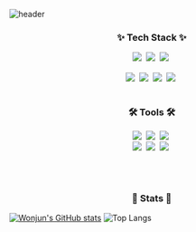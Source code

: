 <!-- Title -->
![header](https://capsule-render.vercel.app/api?type=waving&color=auto&height=300&section=header&text=Wonjun's%20Github&fontSize=90)

<!-- Tech-->
<h3 align="center">✨ Tech Stack ✨</h3>
<div align="center">
  <img src="https://img.shields.io/badge/C%2B%2B-00599C?style=for-the-badge&logo=c%2B%2B&logoColor=white">&nbsp
  <img src="https://img.shields.io/badge/unrealengine-%23313131.svg?style=for-the-badge&logo=unrealengine&logoColor=white">&nbsp
  <img src="https://img.shields.io/badge/MySQL-4479A1?style=for-the-badge&logo=MySQL&logoColor=white">&nbsp
</div>

<br>

<div align="center">
  <img src="https://img.shields.io/badge/Python-FFD43B?style=for-the-badge&logo=python&logoColor=blue">&nbsp
  <img src="https://img.shields.io/badge/Numpy-777BB4?style=for-the-badge&logo=numpy&logoColor=white">&nbsp
  <img src="https://img.shields.io/badge/Pandas-2C2D72?style=for-the-badge&logo=pandas&logoColor=white">&nbsp
  <img src="https://img.shields.io/badge/PyTorch-EE4C2C?style=for-the-badge&logo=pytorch&logoColor=white">&nbsp
</div>

<br>

<h3 align="center">🛠 Tools 🛠</h3>
<div align="center">
  <img src="https://img.shields.io/badge/git-F05033.svg?style=for-the-badge&logo=git&logoColor=white" />&nbsp
  <img src="https://img.shields.io/badge/github-181717.svg?style=for-the-badge&logo=github&logoColor=white" />&nbsp
  <img src="https://img.shields.io/badge/Notion-F3F3F3.svg?style=for-the-badge&logo=notion&logoColor=black" />&nbsp
</div>

<div align="center">
  <img src="https://img.shields.io/badge/Colab-F9AB00?style=for-the-badge&logo=googlecolab&color=525252" />&nbsp
  <img src="https://img.shields.io/badge/VSCode-0078D4?style=for-the-badge&logo=visual%20studio%20code&logoColor=whit" />&nbsp
  <img src="https://img.shields.io/badge/Visual_Studio-5C2D91?style=for-the-badge&logo=visual%20studio&logoColor=white" />&nbsp
</div>

<br><br>

<h3 align="center">🌱 Stats 🌱</h3>

[![Wonjun's GitHub stats](https://github-readme-stats.vercel.app/api?username=wonjun16&theme=radical)](https://github.com/anuraghazra/github-readme-stats)
![Top Langs](https://github-readme-stats.vercel.app/api/top-langs/?username=wonjun16&layout=compact&theme=radical)

<!--
**wonjun16/wonjun16** is a ✨ _special_ ✨ repository because its `README.md` (this file) appears on your GitHub profile.

Here are some ideas to get you started:

- 🔭 I’m currently working on ...
- 🌱 I’m currently learning ...
- 👯 I’m looking to collaborate on ...
- 🤔 I’m looking for help with ...
- 💬 Ask me about ...
- 📫 How to reach me: ...
- 😄 Pronouns: ...
- ⚡ Fun fact: ...
-->
